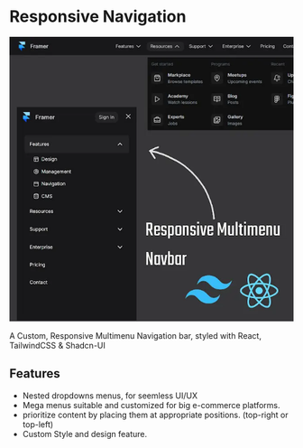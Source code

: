# Responsive Navigation

![banner](./public/banner.jpg)

A Custom, Responsive Multimenu Navigation bar, styled with React, TailwindCSS & Shadcn-UI

## Features

-  Nested dropdowns menus, for seemless UI/UX
-  Mega menus suitable and customized for big e-commerce platforms.
-  prioritize content by placing them at appropriate positions. (top-right or top-left)
-  Custom Style and design feature.

